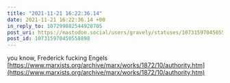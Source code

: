 ```yaml
---
title: "2021-11-21 16:22:36.14"
date: 2021-11-21 16:22:36.14 +00
in_reply_to: 107299882544928705
post_uri: https://mastodon.social/users/gravely/statuses/107315970450558898
post_id: 107315970450558898
---
```

you know, Frederick fucking Engels [https://www.marxists.org/archive/marx/works/1872/10/authority.htm](https://www.marxists.org/archive/marx/works/1872/10/authority.htm)


